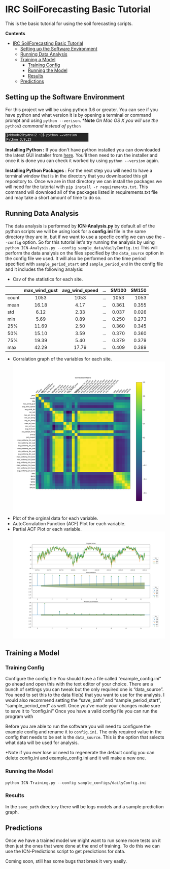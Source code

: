 # IRC SoilForecasting Basic Tutorial

This is the basic tutorial for using the soil forecasting scripts. 



**Contents**
- [IRC SoilForecasting Basic Tutorial](#irc-soilforecasting-basic-tutorial)
  - [Setting up the Software Environment](#setting-up-the-software-environment)
  - [Running Data Analysis](#running-data-analysis)
  - [Training a Model](#training-a-model)
    - [Training Config](#training-config)
    - [Running the Model](#running-the-model)
    - [Results](#results)
  - [Predictions](#predictions)

## Setting up the Software Environment
For this project we will be using python 3.6 or greater. You can see if you have python and what version it is by opening a terminal or command prompt and using ```python --verison```. ***Note** *On Mac OS X you will use the* <code>python3</code> *command instead of* ```python```

![Example of using python --version](tutorial_images/pyversion.png)

**Installing Python :** If you don't have python installed you can downloaded the latest GUI installer from [here](https://www.python.org/downloads/). You'll then need to run the installer and once it is done you can check it worked by using ```python --version``` again.

**Installing Python Packages** : For the next step you will need to have a terminal window that is in the directory that you downloaded this git repository to. Once we are in that directory we can install the packages we will need for the tutorial with ```pip install -r requirements.txt```. This command will download all of the packages listed in requirements.txt file and may take a short amount of time to do so.

## Running Data Analysis ###
The data analysis is performed by **ICN-Analysis.py** by default all of the python scripts we will be using look for a **config.ini** file in the same directory they are in, but if we want to use a specfic config we can use the ```--config``` option. So for this tutorial let's try running the analysis by using ```python ICN-Analysis.py --config sample_data/dailyConfig.ini``` This will perform the data analysis on the files specified by the ```data_source``` option in the config file we used. It will also be performed on the time period specified with ```sample_period_start``` and ```sample_period_end``` in the config file and it includes the following analysis:

* Csv of the statistics for each site.
  
|       | max_wind_gust | avg_wind_speed |  ...  | SM100 | SM150 |
| :---- | :-----------: | :------------: | :---: | :---: | ----: |
| count |     1053      |      1053      |  ...  | 1053  |  1053 |
| mean  |     16.18     |      4.17      |  ...  | 0.361 | 0.355 |
| std   |     6.12      |      2.33      |  ...  | 0.037 | 0.026 |
| min   |     5.69      |      0.89      |  ...  | 0.250 | 0.273 |
| 25%   |     11.69     |      2.50      |  ...  | 0.360 | 0.345 |
| 50%   |     15.10     |      3.59      |  ...  | 0.370 | 0.360 |
| 75%   |     19.39     |      5.40      |  ...  | 0.379 | 0.379 |
| max   |     42.29     |     17.79      |  ...  | 0.409 | 0.389 |

* Corralation graph of the variables for each site.
![CMI Corraltion graph](sample_plots/cmi_corr.png)
* Plot of the orginal data for each variable.
* AutoCorralation Function (ACF) Plot for each variable.
* Partial ACF Plot or each variable.
![Average Air Tempature Plot](sample_plots/avg_air_temp.png)



## Training a Model ###


### Training Config ###
Configure the config file
You should have a file called “example_config.ini” go ahead and open this with the text editor of your choice.
There are a bunch of settings you can tweak but the only required one is “data_source”. You need to set this to the data file(s) that you want to use for the analysis. I would also recommend setting the “save_path” and “sample_period_start”, “sample_period_end” as well.
Once you’ve made your changes make sure to save it to “config.ini”
Once you have a valid config file you can run the program with 

Before you are able to run the software you will need to configure the example config and rename it to ```config.ini```. The only required value in the config that needs to be set is the ```data_source```. This is the option that selects what data will be used for analysis.

*Note if you ever lose or need to regenerate the default config you can delete config.ini and example_config.ini and it will make a new one.

### Running the Model ###
```python ICN-Training.py --config sample_configs/dailyConfig.ini```

### Results ###
In the ```save_path``` directory there will be logs models and a sample prediction graph.


## Predictions ###
Once we have a trained model we might want to run some more tests on it then just the ones that were done at the end of training. To do this we can use the ICN-Predictions script to get predictions for data.

Coming soon, still has some bugs that break it very easily.
